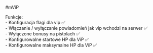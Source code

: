 #mViP 

Funkcje: <br />
    - Konfiguracja flagi dla vip ✅ <br />
    - Włączanie / wyłączanie powiadomień jak vip wchodzi na serwer ✅ <br />
    - Wyłączone bonusy na pistolach ✅ <br />
    - Konfigurowalne startowe HP dla ViP ✅ <br />
    - Konfigurowalne maksymalne HP dla ViP ✅ <br />
